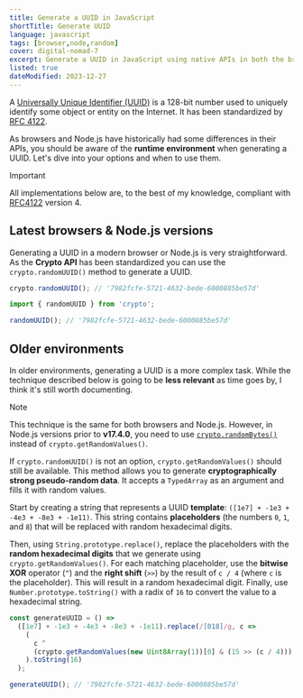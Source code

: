 ```yaml
---
title: Generate a UUID in JavaScript
shortTitle: Generate UUID
language: javascript
tags: [browser,node,random]
cover: digital-nomad-7
excerpt: Generate a UUID in JavaScript using native APIs in both the browser and Node.js.
listed: true
dateModified: 2023-12-27
---
```


A [Universally Unique Identifier (UUID)](https://en.wikipedia.org/wiki/Universally_unique_identifier) is a 128-bit number used to uniquely identify some object or entity on the Internet. It has been standardized by [RFC 4122](https://tools.ietf.org/html/rfc4122).

As browsers and Node.js have historically had some differences in their APIs, you should be aware of the **runtime environment** when generating a UUID. Let's dive into your options and when to use them.

> [!IMPORTANT]
>
> All implementations below are, to the best of my knowledge, compliant with [RFC4122](https://www.ietf.org/rfc/rfc4122.txt) version 4.

## Latest browsers & Node.js versions

Generating a UUID in a modern browser or Node.js is very straightforward. As the **Crypto API** has been standardized you can use the `crypto.randomUUID()` method to generate a UUID.

```js [Browser]
crypto.randomUUID(); // '7982fcfe-5721-4632-bede-6000885be57d'
```

```js [Node.js]
import { randomUUID } from 'crypto';

randomUUID(); // '7982fcfe-5721-4632-bede-6000885be57d'
```

## Older environments

In older environments, generating a UUID is a more complex task. While the technique described below is going to be **less relevant** as time goes by, I think it's still worth documenting.

> [!NOTE]
>
> This technique is the same for both browsers and Node.js. However, in Node.js versions prior to **v17.4.0**, you need to use [`crypto.randomBytes()`](https://nodejs.org/api/crypto.html#cryptorandombytessize-callback) instead of `crypto.getRandomValues()`.

If `crypto.randomUUID()` is not an option, `crypto.getRandomValues()` should still be available. This method allows you to generate **cryptographically strong pseudo-random data**. It accepts a `TypedArray` as an argument and fills it with random values.

Start by creating a string that represents a UUID **template**: `([1e7] + -1e3 + -4e3 + -8e3 + -1e11)`. This string contains **placeholders** (the numbers `0`, `1`, and `8`) that will be replaced with random hexadecimal digits.

Then, using `String.prototype.replace()`, replace the placeholders with the **random hexadecimal digits** that we generate using `crypto.getRandomValues()`. For each matching placeholder, use the **bitwise XOR** operator (`^`) and the **right shift** (`>>`) by the result of `c / 4` (where `c` is the placeholder). This will result in a random hexadecimal digit. Finally, use `Number.prototype.toString()` with a radix of `16` to convert the value to a hexadecimal string.

```js
const generateUUID = () =>
  ([1e7] + -1e3 + -4e3 + -8e3 + -1e11).replace(/[018]/g, c =>
    (
      c ^
      (crypto.getRandomValues(new Uint8Array(1))[0] & (15 >> (c / 4)))
    ).toString(16)
  );

generateUUID(); // '7982fcfe-5721-4632-bede-6000885be57d'
```
